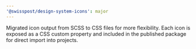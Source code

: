 ```yaml
---
'@swisspost/design-system-icons': major
---
```


Migrated icon output from SCSS to CSS files for more flexibility. Each icon is exposed as a CSS custom property and included in the published package for direct import into projects.
